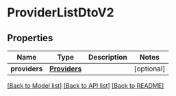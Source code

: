 # ProviderListDtoV2

## Properties
Name | Type | Description | Notes
------------ | ------------- | ------------- | -------------
**providers** | [**Providers**](Providers.md) |  | [optional] 

[[Back to Model list]](../README.md#documentation-for-models) [[Back to API list]](../README.md#documentation-for-api-endpoints) [[Back to README]](../README.md)

